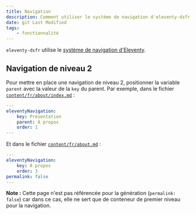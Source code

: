 ```yaml
---
title: Navigation
description: Comment utiliser le système de navigation d'eleventy-dsfr ?
date: git Last Modified
tags:
    - fonctionnalité
---
```


`eleventy-dsfr` utilise le [système de navigation d'Eleventy](https://www.11ty.dev/docs/plugins/navigation/).

## Navigation de niveau 2

Pour mettre en place une navigation de niveau 2, positionner la variable `parent` avec la valeur de la `key` du parent.
Par exemple, dans le fichier [`content/fr/about/index.md`](https://github.com/codegouvfr/eleventy-dsfr/tree/main/content/fr/about/index.md) :

```yaml
---
eleventyNavigation:
    key: Présentation
    parent: À propos
    order: 1
---
```

Et dans le fichier [`content/fr/about.md`](https://github.com/codegouvfr/eleventy-dsfr/tree/main/content/fr/about.md) :

```yaml
---
eleventyNavigation:
    key: À propos
    order: 3
permalink: false
---
```

**Note :** Cette page n'est pas référencée pour la génération (`permalink: false`) car dans ce cas, elle ne sert que de conteneur de premier niveau pour la navigation.
